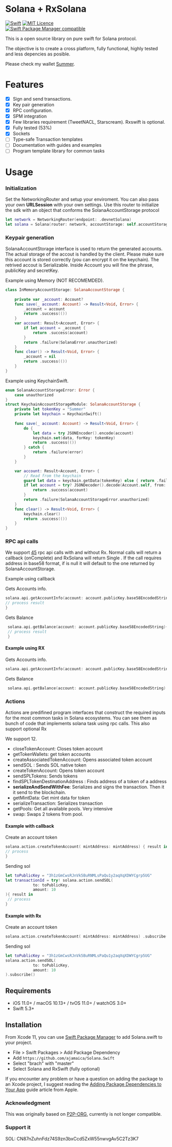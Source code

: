 # Solana + RxSolana
[![Swift](https://github.com/ajamaica/Solana.Swift/actions/workflows/swift.yml/badge.svg?branch=master)](https://github.com/ajamaica/Solana.Swift/actions/workflows/swift.yml)
[![MIT Licence](https://badges.frapsoft.com/os/mit/mit.png?v=103)](https://opensource.org/licenses/mit-license.php)  
[![Swift Package Manager compatible](https://img.shields.io/badge/SPM-compatible-brightgreen.svg?style=flat&colorA=28a745&&colorB=4E4E4E)](https://github.com/apple/swift-package-manager)

This is a open source library on pure swift for Solana protocol.

The objective is to create a cross platform, fully functional, highly tested and less depencies as posible. 

Please check my wallet [Summer](https://github.com/ajamaica/Summer).

# Features
- [x] Sign and send transactions.
- [x] Key pair generation
- [x] RPC configuration.
- [x] SPM integration
- [x] Few libraries requirement (TweetNACL, Starscream). Rxswift is optional.
- [x] Fully tested (53%)
- [x] Sockets
- [ ] Type-safe Transaction templates
- [ ] Documentation with guides and examples
- [ ] Program template library for common tasks

# Usage

### Initialization
Set the NetworkingRouter and setup your enviroment. You can also pass your own **URLSession** with your own settings. Use this router to initialize the sdk with an object that conforms the SolanaAccountStorage protocol
```swift
let network = NetworkingRouter(endpoint: .devnetSolana)
let solana = Solana(router: network, accountStorage: self.accountStorage)
```
### Keypair generation

SolanaAccountStorage interface is used to return the generated accounts. The actual storage of the accout is handled by the client. Please make sure this account is stored correctly (you can encrypt it on the keychain). The retrived accout is Serializable. Inside Account you will fine the phrase, publicKey and secretKey.

Example using Memory (NOT RECOMEMDED).
```swift
class InMemoryAccountStorage: SolanaAccountStorage {
    
    private var _account: Account?
    func save(_ account: Account) -> Result<Void, Error> {
        _account = account
        return .success(())
    }
    var account: Result<Account, Error> {
        if let account = _account {
            return .success(account)
        }
        return .failure(SolanaError.unauthorized)
    }
    func clear() -> Result<Void, Error> {
        _account = nil
        return .success(())
    }
}
```

Example using KeychainSwift.
```swift
enum SolanaAccountStorageError: Error {
    case unauthorized
}
struct KeychainAccountStorageModule: SolanaAccountStorage {
    private let tokenKey = "Summer"
    private let keychain = KeychainSwift()
    
    func save(_ account: Account) -> Result<Void, Error> {
        do {
            let data = try JSONEncoder().encode(account)
            keychain.set(data, forKey: tokenKey)
            return .success(())
        } catch {
            return .failure(error)
        }
    }

    var account: Result<Account, Error> {
        // Read from the keychain
        guard let data = keychain.getData(tokenKey) else { return .failure(SolanaAccountStorageError.unauthorized)  }
        if let account = try? JSONDecoder().decode(Account.self, from: data) {
            return .success(account)
        }
        return .failure(SolanaAccountStorageError.unauthorized)
    }
    func clear() -> Result<Void, Error> {
        keychain.clear()
        return .success(())
    }
}
```
### RPC api calls

We support [45](https://github.com/ajamaica/Solana.Swift/tree/master/Sources/Solana/Api "Check the Api folder") rpc api calls with and without Rx. Normal calls will return a callback (onComplete) and RxSolana will return Single  . If the call requires address in base58 format, if is null it will default to the one returned by SolanaAccountStorage.

Example using callback

Gets Accounts info.
```swift
solana.api.getAccountInfo(account: account.publicKey.base58EncodedString, decodedTo: AccountInfo.self) { result in
// process result
}
```
Gets Balance
```swift
 solana.api.getBalance(account: account.publicKey.base58EncodedString){ result in
 // process result
 }
```

#### Example using RX

Gets Accounts info.
```swift
solana.api.getAccountInfo(account: account.publicKey.base58EncodedString, decodedTo: AccountInfo.self).subscribe()
```
Gets Balance

```swift
 solana.api.getBalance(account: account.publicKey.base58EncodedString).subscribe()
```

### Actions

Actions are predifined program interfaces that construct the required inputs for the most common tasks in Solana ecosystems. You can see them as bunch of code that implements solana task using rpc calls. This also support optional Rx

We support 12.
- closeTokenAccount: Closes token account
- getTokenWallets: get token accounts
- createAssociatedTokenAccount: Opens associated token account
- sendSOL : Sends SOL native token
- createTokenAccount: Opens token account
- sendSPLTokens: Sends tokens
- findSPLTokenDestinationAddress : Finds address of a token of a address
- **serializeAndSendWithFee**: Serializes and signs the transaction. Then it it send to the blockchain.
- getMintData: Get mint data for token
- serializeTransaction: Serializes transaction
- getPools: Get all available pools. Very intensive
- swap: Swaps 2 tokens from pool.

#### Example with callback

Create an account token

```swift
solana.action.createTokenAccount( mintAddress: mintAddress) { result in
// process
}
```
Sending sol
```swift
let toPublicKey = "3h1zGmCwsRJnVk5BuRNMLsPaQu1y2aqXqXDWYCgrp5UG"
let transactionId = try! solana.action.sendSOL(
            to: toPublicKey,
            amount: 10
){ result in
 // process
}
```
#### Example with Rx

Create an account token
```swift
solana.action.createTokenAccount( mintAddress: mintAddress) .subscribe()
```

Sending sol
```swift
let toPublicKey = "3h1zGmCwsRJnVk5BuRNMLsPaQu1y2aqXqXDWYCgrp5UG"
solana.action.sendSOL(
            to: toPublicKey,
            amount: 10
).subscribe()
```
## Requirements

- iOS 11.0+ / macOS 10.13+ / tvOS 11.0+ / watchOS 3.0+
- Swift 5.3+

## Installation

From Xcode 11, you can use [Swift Package Manager](https://swift.org/package-manager/) to add Solana.swift to your project.

- File > Swift Packages > Add Package Dependency
- Add `https://github.com/ajamaica/Solana.Swift`
- Select "brach" with "master"
- Select Solana and RxSwift (fully optional)

If you encounter any problem or have a question on adding the package to an Xcode project, I suggest reading the [Adding Package Dependencies to Your App](https://developer.apple.com/documentation/xcode/adding_package_dependencies_to_your_app)  guide article from Apple.

### Acknowledgment

This was originally based on [P2P-ORG](https://github.com/p2p-org/solana-swift), currently is not longer compatible.

### Support it 

SOL: CN87nZuhnFdz74S9zn3bxCcd5ZxW55nwvgAv5C2Tz3K7
